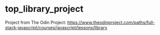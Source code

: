 # top_library_project
Project from The Odin Project: https://www.theodinproject.com/paths/full-stack-javascript/courses/javascript/lessons/library


<!-- made the read sign disappear after use-->
<!-- stylized the read generated text -->